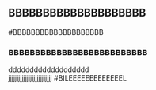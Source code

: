 ## BBBBBBBBBBBBBBBBBBBB
#BBBBBBBBBBBBBBBBBBBB
### BBBBBBBBBBBBBBBBBBBBBBBBBB
ddddddddddddddddddd  
jjjjjjjjjjjjjjjjjjjjjjjjjj
#BILEEEEEEEEEEEEEL
